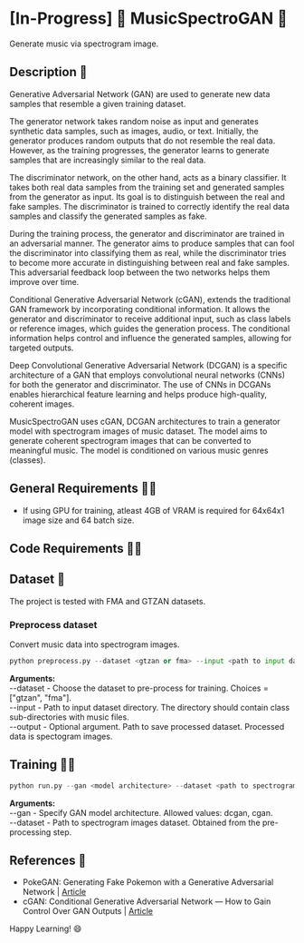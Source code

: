 # [In-Progress] 🎵 MusicSpectroGAN 🎵
Generate music via spectrogram image.

## Description :scroll:
Generative Adversarial Network (GAN) are used to generate new data samples that resemble a given training dataset.

The generator network takes random noise as input and generates synthetic data samples, such as images, audio, or text. Initially, the generator produces random outputs that do not resemble the real data. However, as the training progresses, the generator learns to generate samples that are increasingly similar to the real data.

The discriminator network, on the other hand, acts as a binary classifier. It takes both real data samples from the training set and generated samples from the generator as input. Its goal is to distinguish between the real and fake samples. The discriminator is trained to correctly identify the real data samples and classify the generated samples as fake.

During the training process, the generator and discriminator are trained in an adversarial manner. The generator aims to produce samples that can fool the discriminator into classifying them as real, while the discriminator tries to become more accurate in distinguishing between real and fake samples. This adversarial feedback loop between the two networks helps them improve over time.

Conditional Generative Adversarial Network (cGAN), extends the traditional GAN framework by incorporating conditional information. It allows the generator and discriminator to receive additional input, such as class labels or reference images, which guides the generation process. The conditional information helps control and influence the generated samples, allowing for targeted outputs.

Deep Convolutional Generative Adversarial Network (DCGAN) is a specific architecture of a GAN that employs convolutional neural networks (CNNs) for both the generator and discriminator. The use of CNNs in DCGANs enables hierarchical feature learning and helps produce high-quality, coherent images.

MusicSpectroGAN uses cGAN, DCGAN architectures to train a generator model with spectrogram images of music dataset. The model aims to generate coherent spectrogram images that can be converted to meaningful music. The model is conditioned on various music genres (classes).

## General Requirements :mage_man:
* If using GPU for training, atleast 4GB of VRAM is required for 64x64x1 image size and 64 batch size.

## Code Requirements :mage_woman:

## Dataset 💾
The project is tested with FMA and GTZAN datasets.

### Preprocess dataset
Convert music data into spectrogram images.
```python
python preprocess.py --dataset <gtzan or fma> --input <path to input dataset directory> --output <path to save processed dataset>
```
<b>Arguments:</b><br/>
--dataset - Choose the dataset to pre-process for training. Choices = ["gtzan", "fma"].<br/>
--input - Path to input dataset directory. The directory should contain class sub-directories with music files.<br/>
--output - Optional argument. Path to save processed dataset. Processed data is spectogram images.

## Training :running_man:
```python
python run.py --gan <model architecture> --dataset <path to spectrogram images dataset>
```
<b>Arguments:</b><br/>
--gan - Specify GAN model architecture. Allowed values: dcgan, cgan.<br/>
--dataset - Path to spectrogram images dataset. Obtained from the pre-processing step.<br/>

## References :page_facing_up:
* PokeGAN: Generating Fake Pokemon with a Generative Adversarial Network | [Article](https://blog.jovian.com/pokegan-generating-fake-pokemon-with-a-generative-adversarial-network-f540db81548d)
* cGAN: Conditional Generative Adversarial Network — How to Gain Control Over GAN Outputs | [Article](https://towardsdatascience.com/cgan-conditional-generative-adversarial-network-how-to-gain-control-over-gan-outputs-b30620bd0cc8)

Happy Learning! 😄
